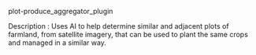 plot-produce_aggregator_plugin

Description : Uses AI to help determine similar and adjacent plots of farmland, from satellite imagery, that can be used 
to plant the same crops and managed in a similar way.
